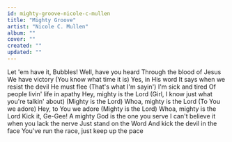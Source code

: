 ```yaml
---
id: mighty-groove-nicole-c-mullen
title: "Mighty Groove"
artist: "Nicole C. Mullen"
album: ""
cover: ""
created: ""
updated: ""
---
```


Let 'em have it, Bubbles!
Well, have you heard
Through the blood of Jesus
We have victory
(You know what time it is)
Yes, in His word
It says when we resist the devil
He must flee
(That's what I'm sayin')
I'm sick and tired
Of people livin' life in apathy
Hey, mighty is the Lord
(Girl, I know just what you're talkin' about)
(Mighty is the Lord)
Whoa, mighty is the Lord
(To You we adore)
Hey, to You we adore
(Mighty is the Lord)
Whoa, mighty is the Lord
Kick it, Ge-Gee!
A mighty God is the one you serve
I can't believе it when you lack the nervе
Just stand on the Word
And kick the devil in the face
You've run the race, just keep up the pace